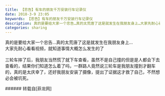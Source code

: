 ```yaml
---
title: 【忠告】有车的朋友千万安装行车记录仪
date: 2018-3-9 23:05
keywords: 【忠告】有车的朋友千万安装行车记录仪
description: 真的是要给大家一个忠告…真的太荒唐了这是就发生在我朋友身上…大家先耐心看看视频，就知道事情大概怎么发生的了$('flv_M15').innerHTML=(mobileplayer() ? "<iframe height='375' width='500' src='http://www.youtube.com/embed/HLExnUYdwok' frameborder=0 allowfullscreen></iframe>" : AC_FL_RunContent('width', '500', 'height', '375', 'allowNetworking', 'internal', 'allowScriptAccess', 'never', 'src', 'http://www.youtube.com/v/HLExnUYdwok&hl=zh_CN&fs=1', 'quality', 'high', 'bgcolor', '#ffffff', 'wmode', 'transparent', 'allowfullscreen', 'true'));三轮车摔了后，我朋友当然慌了就下车查看，虽然不是自己撞的但是是人都会下去查看的，结果你们知道怎么着了吗，一群路人竟然说三轮车是我朋友撞到才翻车的，真的是太庆幸了，还好我朋友安装了摄像，提出了证据这才救了自己，不然想必会被坑死。
categories: sharing
---
```

<td class="t_f" id="postmessage_1179339">

真的是要给大家一个忠告…真的太荒唐了这是就发生在我朋友身上…<br/>
大家先耐心看看视频，就知道事情大概怎么发生的了<br/>
<span id="flv_M15"></span><script reload="1" type="42d0ae72f6e092c0332f11b7-text/javascript">$('flv_M15').innerHTML=(mobileplayer() ? "<iframe height='375' width='500' src='http://www.youtube.com/embed/HLExnUYdwok' frameborder=0 allowfullscreen></iframe>" : AC_FL_RunContent('width', '500', 'height', '375', 'allowNetworking', 'internal', 'allowScriptAccess', 'never', 'src', 'http://www.youtube.com/v/HLExnUYdwok&hl=zh_CN&fs=1', 'quality', 'high', 'bgcolor', '#ffffff', 'wmode', 'transparent', 'allowfullscreen', 'true'));</script><br/>
三轮车摔了后，我朋友当然慌了就下车查看，虽然不是自己撞的但是是人都会下去查看的，结果你们知道怎么着了吗，一群路人竟然说三轮车是我朋友撞到才翻车的，真的是太庆幸了，还好我朋友安装了摄像，提出了证据这才救了自己，不然想必会被坑死。<br/>
</td>
###### 转载自[菲龙网]